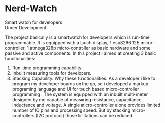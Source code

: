 # Nerd-Watch
Smart watch for developers  
Under Development

  The project basically is a smartwatch for developers which is run-time programmable. It is equipped with a touch display, 1 esp8266 12E micro-controller, 1 atmega328p micro-controller as basic hardware and some passive and active components.
   In this project I aimed at creating 3 basic functionalities:
1. Run-time programming capability.
3. Inbuilt measuring tools for developers.
4. Stacking Capability.
 Why these functionalities:
  As a developer i like to program my developer boards on the go, so i developed a markup programing language and UI for touch based micro-controller programming .
  The system is equipped with an inbuilt multi-meter designed by me capable of measuring resistance, capacitance, inductance and voltage.
  A single micro-controller alone provides limited number of IO pins and processing speed. But by stacking micro-controllers (I2C protocol)  those limitations can be reduced.
